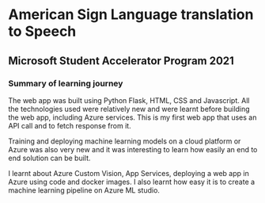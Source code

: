 # American Sign Language translation to Speech 

## Microsoft Student Accelerator Program 2021

### Summary of learning journey

The web app was built using Python Flask, HTML, CSS and Javascript. All the technologies used were relatively new and were learnt before building the web app, including Azure services. This is my first web app that uses an API call and to fetch response from it.

Training and deploying machine learning models on a cloud platform or Azure was also very new and it was interesting to learn how easily an end to end solution can be built. 

I learnt about Azure Custom Vision, App Services, deploying a web app in Azure using code and docker images. I also learnt how easy it is to create a machine learning pipeline on Azure ML studio. 


